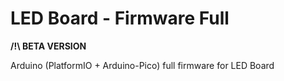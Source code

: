 # LED Board - Firmware Full

**/!\ BETA VERSION**

Arduino (PlatformIO + Arduino-Pico) full firmware for LED Board 
